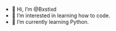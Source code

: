 - 👋 Hi, I’m @Bxstixd
- 👀 I’m interested in learning how to code.
- 🌱 I’m currently learning Python.

<!---
Bxstixd/Bxstixd is a ✨ special ✨ repository because its `README.md` (this file) appears on your GitHub profile.
You can click the Preview link to take a look at your changes.
--->
